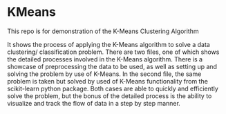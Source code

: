 # KMeans
This repo is for demonstration of the K-Means Clustering Algorithm

It shows the process of applying the K-Means algorithm to solve a data clustering/ classification problem.
There are two files, one of which shows the detailed processes involved in the K-Means algorithm. There is a showcase of preprocessing the data to be used, as well as setting up and solving the problem by use of K-Means. In the second file, the same problem is taken but solved by used of K-Means functionality from the scikit-learn python package. Both cases are able to quickly and efficiently solve the problem, but the bonus of the detailed process is the ability to visualize and track the flow of data in a step by step manner.

